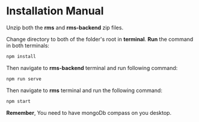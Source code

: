 # Installation Manual

Unzip both the **rms** and **rms-backend** zip files.



Change directory to both of the folder's root in **terminal**. **Run** the command in both terminals:

```javascript
npm install
```



Then navigate to **rms-backend** terminal and run following command:

```javascript
npm run serve
```

Then navigate to **rms** terminal and run the following command:

```javascript
npm start
```



**Remember**, You need to have mongoDb compass on you desktop.
